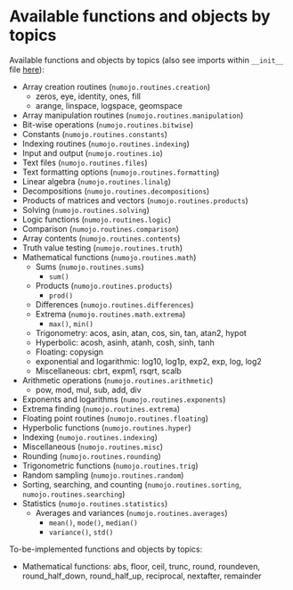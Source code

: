 # Available functions and objects by topics

Available functions and objects by topics (also see imports within `__init__` file [here](../numojo/__init__.mojo)):

- Array creation routines (`numojo.routines.creation`)
  - zeros, eye, identity, ones, fill
  - arange, linspace, logspace, geomspace
- Array manipulation routines (`numojo.routines.manipulation`)
- Bit-wise operations (`numojo.routines.bitwise`)
- Constants (`numojo.routines.constants`)
- Indexing routines (`numojo.routines.indexing`)
- Input and output (`numojo.routines.io`)
- Text files (`numojo.routines.files`)
- Text formatting options (`numojo.routines.formatting`)
- Linear algebra (`numojo.routines.linalg`)
- Decompositions (`numojo.routines.decompositions`)
- Products of matrices and vectors (`numojo.routines.products`)
- Solving (`numojo.routines.solving`)
- Logic functions (`numojo.routines.logic`)
- Comparison (`numojo.routines.comparison`)
- Array contents (`numojo.routines.contents`)
- Truth value testing (`numojo.routines.truth`)
- Mathematical functions (`numojo.routines.math`)
  - Sums (`numojo.routines.sums`)
    - `sum()`
  - Products (`numojo.routines.products`)
    - `prod()`
  - Differences (`numojo.routines.differences`)
  - Extrema (`numojo.routines.math.extrema`)
    - `max()`, `min()`
  - Trigonometry: acos, asin, atan, cos, sin, tan, atan2, hypot
  - Hyperbolic: acosh, asinh, atanh, cosh, sinh, tanh
  - Floating: copysign
  - exponential and logarithmic: log10, log1p, exp2, exp, log, log2
  - Miscellaneous: cbrt, expm1, rsqrt, scalb
- Arithmetic operations (`numojo.routines.arithmetic`)
  - pow, mod, mul, sub, add, div
- Exponents and logarithms (`numojo.routines.exponents`)
- Extrema finding (`numojo.routines.extrema`)
- Floating point routines (`numojo.routines.floating`)
- Hyperbolic functions (`numojo.routines.hyper`)
- Indexing (`numojo.routines.indexing`)
- Miscellaneous (`numojo.routines.misc`)
- Rounding (`numojo.routines.rounding`)
- Trigonometric functions (`numojo.routines.trig`)
- Random sampling (`numojo.routines.random`)
- Sorting, searching, and counting (`numojo.routines.sorting`, `numojo.routines.searching`)
- Statistics (`numojo.routines.statistics`)
  - Averages and variances (`numojo.routines.averages`)
    - `mean()`, `mode()`, `median()`
    - `variance()`, `std()`

To-be-implemented functions and objects by topics:

- Mathematical functions: abs, floor, ceil, trunc, round, roundeven, round_half_down, round_half_up, reciprocal, nextafter, remainder
